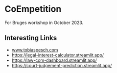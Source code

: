 # CoEmpetition
 For Bruges workshop in October 2023.  

## Interesting Links
- www.tobiaspesch.com 
- https://legal-interest-calculator.streamlit.app/
- https://law-com-dashboard.streamlit.app/
- https://court-judgement-prediction.streamlit.app/